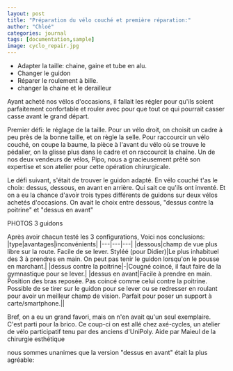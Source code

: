 ```yaml
---
layout: post
title: "Préparation du vélo couché et première réparation:"
author: "Chloé"
categories: journal
tags: [documentation,sample]
image: cyclo_repair.jpg
---
```


  - Adapter la taille: chaine, gaine et tube en alu.
  - Changer le guidon
  - Réparer le roulement à bille.
  - changer la chaine et le derailleur

Ayant acheté nos vélos d'occasions, il fallait les régler pour qu'ils soient parfaitement confortable et rouler avec pour que tout ce qui pourrait casser casse avant le grand départ.

Premier défi: le réglage de la taille. Pour un vélo droit, on choisit un cadre à peu près de la bonne taille, et on règle la selle. Pour raccourcir un vélo couché, on coupe la baume, la pièce à l'avant du vélo où se trouve le pédalier, on la glisse plus dans le cadre et on raccourcit la chaîne. Un de nos deux vendeurs de vélos, Pipo, nous a gracieusement prêté son expertise et son atelier pour cette opération chirurgicale.

Le défi suivant, s'était de trouver le guidon adapté. En vélo couché t'as le choix: dessus, dessous, en avant en arrière. Qui sait ce qu'ils ont inventé. Et on a eu la chance d'avoir trois types différents de guidons sur deux vélos achetés d'occasions. On avait le choix entre dessous, "dessus contre la poitrine" et "dessus en avant"

PHOTOS 3 guidons

Après avoir chacun testé les 3 configurations, Voici nos conclusions:
|type|avantages|inconvénients|
|---|---|---|
|dessous|champ de vue plus libre sur la route. Facile de se lever. Styléé (pour Didier)|Le plus inhabituel des 3 à prendres en main. On peut pas tenir le guidon lorsqu'on le pousse en marchant.|
|dessus contre la poitrine|-|Cougné coincé, il faut faire de la gymnastique pour se lever.|
|dessus en avant|Facile à prendre en main. Position des bras reposée. Pas coincé comme celui contre la poitrine. Possible de se tirer sur le guidon pour se lever ou se redresser en roulant pour avoir un meilleur champ de vision. Parfait pour poser un support à carte/smartphone.||

Bref, on a eu un grand favori, mais on n'en avait qu'un seul exemplaire. C'est parti pour la brico. Ce coup-ci on est allé chez axé-cycles, un atelier de vélo participatif tenu par des anciens d'UniPoly. Aide par Maieul de la chirurgie esthétique

nous sommes unanimes que la version "dessus en avant" était la plus agréable:

